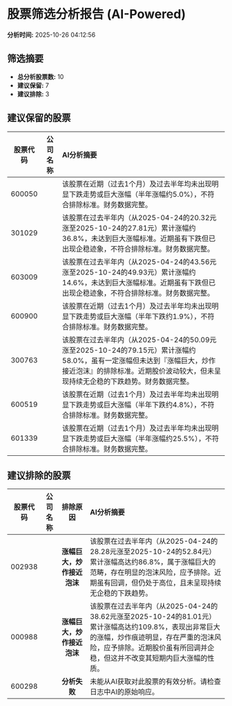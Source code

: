 # 股票筛选分析报告 (AI-Powered)

**分析时间:** 2025-10-26 04:12:56

## 筛选摘要

- **总分析股票数:** 10
- **建议保留:** 7
- **建议排除:** 3

## 建议保留的股票

| 股票代码 | 公司名称 | AI分析摘要 |
|:---:|:---:|:---|
| 600050 |  | 该股票在近期（过去1个月）及过去半年均未出现明显下跌走势或巨大涨幅（半年涨幅约5.0%），不符合排除标准。财务数据完整。 |
| 301029 |  | 该股票在过去半年内（从2025-04-24的20.32元涨至2025-10-24的27.81元）累计涨幅约36.8%，未达到巨大涨幅标准。近期虽有下跌但已出现企稳迹象，不符合排除标准。财务数据完整。 |
| 603009 |  | 该股票在过去半年内（从2025-04-24的43.56元涨至2025-10-24的49.93元）累计涨幅约14.6%，未达到巨大涨幅标准。近期虽有下跌但已出现企稳迹象，不符合排除标准。财务数据完整。 |
| 600900 |  | 该股票在近期（过去1个月）及过去半年均未出现明显下跌走势或巨大涨幅（半年下跌约1.9%），不符合排除标准。财务数据完整。 |
| 300763 |  | 该股票在过去半年内（从2025-04-24的50.09元涨至2025-10-24的79.15元）累计涨幅约58.0%，虽有一定涨幅但未达到『涨幅巨大，炒作接近泡沫』的排除标准。近期股价波动较大，但未呈现持续无企稳的下跌趋势。财务数据完整。 |
| 600519 |  | 该股票在近期（过去1个月）及过去半年均未出现明显下跌走势或巨大涨幅（半年下跌约4.8%），不符合排除标准。财务数据完整。 |
| 601339 |  | 该股票在近期（过去1个月）及过去半年均未出现明显下跌走势或巨大涨幅（半年涨幅约25.5%），不符合排除标准。财务数据完整。 |

## 建议排除的股票

| 股票代码 | 公司名称 | 排除原因 | AI分析摘要 |
|:---:|:---:|:---:|:---|
| 002938 |  | **涨幅巨大，炒作接近泡沫** | 该股票在过去半年内（从2025-04-24的28.28元涨至2025-10-24的52.84元）累计涨幅高达约86.8%，属于涨幅巨大的范畴，存在明显的泡沫风险，应予排除。近期虽有回调，但仍处于高位，且未呈现持续无企稳的下跌趋势。 |
| 000988 |  | **涨幅巨大，炒作接近泡沫** | 该股票在过去半年内（从2025-04-24的38.62元涨至2025-10-24的81.01元）累计涨幅高达约109.8%，表现出非常巨大的涨幅，炒作痕迹明显，存在严重的泡沫风险，应予排除。近期股价虽有所回调并企稳，但这并不改变其短期内巨大涨幅的性质。 |
| 600298 |  | **分析失败** | 未能从AI获取对此股票的有效分析。请检查日志中AI的原始响应。 |

